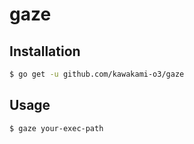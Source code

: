 # gaze

## Installation

```bash
$ go get -u github.com/kawakami-o3/gaze
```

## Usage

```
$ gaze your-exec-path
```



